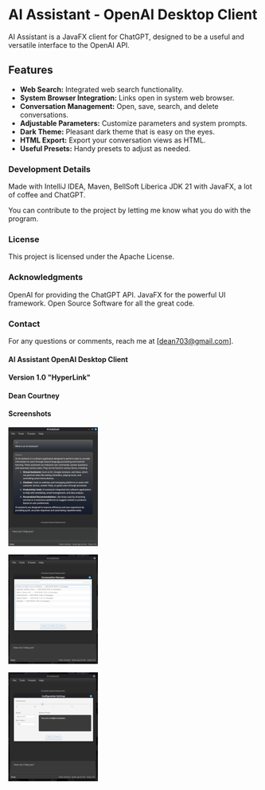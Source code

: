 # AI Assistant - OpenAI Desktop Client

AI Assistant is a JavaFX client for ChatGPT, designed to be a useful and versatile interface to the OpenAI API.

## Features

- **Web Search:** Integrated web search functionality.
- **System Browser Integration:** Links open in system web browser.
- **Conversation Management:** Open, save, search, and delete conversations.
- **Adjustable Parameters:** Customize parameters and system prompts.
- **Dark Theme:** Pleasant dark theme that is easy on the eyes.
- **HTML Export:** Export your conversation views as HTML.
- **Useful Presets:** Handy presets to adjust as needed.

### Development Details
Made with IntelliJ IDEA, Maven, BellSoft Liberica JDK 21 with JavaFX, a lot of coffee and ChatGPT.

You can contribute to the project by letting me know what you do with the program.

### License
This project is licensed under the Apache License.

### Acknowledgments
OpenAI for providing the ChatGPT API.
JavaFX for the powerful UI framework.
Open Source Software for all the great code.

### Contact
For any questions or comments, reach me at [dean703@gmail.com].

#### AI Assistant OpenAI Desktop Client
#### Version 1.0  "HyperLink"
#### Dean Courtney

#### Screenshots

[![Click for larger image](https://github.com/dean-703/aiassistant/blob/main/AIAssistantSmall.png)](https://github.com/dean-703/aiassistant/blob/main/AIAssistant.png)

[![Click for larger image](https://github.com/dean-703/aiassistant/blob/main/ConversationManagerSmall.png)](https://github.com/dean-703/aiassistant/blob/main/ConversationManager.png)

[![Click for larger image](https://github.com/dean-703/aiassistant/blob/main/ConfigurationSetttingsSmall.png)](https://github.com/dean-703/aiassistant/blob/main/ConfigurationSetttings.png)
